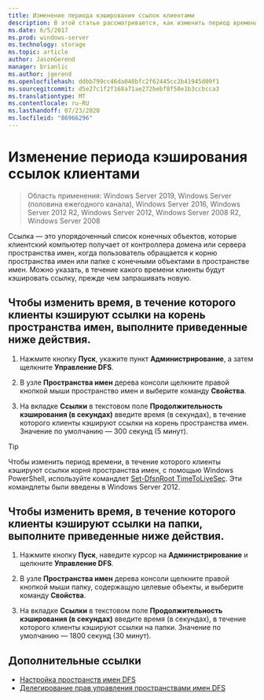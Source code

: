 ```yaml
---
title: Изменение периода кэширования ссылок клиентами
description: В этой статье рассматривается, как изменить период времени, в течение которого клиенты кэшируют ссылки.
ms.date: 6/5/2017
ms.prod: windows-server
ms.technology: storage
ms.topic: article
author: JasonGerend
manager: brianlic
ms.author: jgerend
ms.openlocfilehash: ddbb799cc46da040bfc2f62445cc2b41945d09f1
ms.sourcegitcommit: d5e27c1f2f168a71ae272bebf8f50e1b3ccbcca3
ms.translationtype: MT
ms.contentlocale: ru-RU
ms.lasthandoff: 07/23/2020
ms.locfileid: "86966296"
---
```

# <a name="change-the-amount-of-time-that-clients-cache-referrals"></a>Изменение периода кэширования ссылок клиентами

> Область применения: Windows Server 2019, Windows Server (половина ежегодного канала), Windows Server 2016, Windows Server 2012 R2, Windows Server 2012, Windows Server 2008 R2, Windows Server 2008

Ссылка — это упорядоченный список конечных объектов, которые клиентский компьютер получает от контроллера домена или сервера пространства имен, когда пользователь обращается к корню пространства имен или папке с конечными объектами в пространстве имен. Можно указать, в течение какого времени клиенты будут кэшировать ссылку, прежде чем запрашивать новую.

## <a name="to-change-the-amount-of-time-that-clients-cache-namespace-root-referrals"></a>Чтобы изменить время, в течение которого клиенты кэшируют ссылки на корень пространства имен, выполните приведенные ниже действия.

1.  Нажмите кнопку **Пуск**, укажите пункт **Администрирование**, а затем щелкните **Управление DFS**.

2.  В узле **Пространства имен** дерева консоли щелкните правой кнопкой мыши пространство имен и выберите команду **Свойства**.

3.  На вкладке **Ссылки** в текстовом поле **Продолжительность кэширования (в секундах)** введите время (в секундах), в течение которого клиенты кэшируют ссылки на корень пространства имен. Значение по умолчанию — 300 секунд (5 минут).

> [!TIP]
> Чтобы изменить период времени, в течение которого клиенты кэшируют ссылки корня пространства имен, с помощью Windows PowerShell, используйте командлет [Set-DfsnRoot TimeToLiveSec](/previous-versions/windows/it-pro/windows-server-2008-R2-and-2008/cc753448(v=ws.11)). Эти командлеты были введены в Windows Server 2012.

## <a name="to-change-the-amount-of-time-that-clients-cache-folder-referrals"></a>Чтобы изменить время, в течение которого клиенты кэшируют ссылки на папки, выполните приведенные ниже действия.

1.  Нажмите кнопку **Пуск**, наведите курсор на **Администрирование** и щелкните **Управление DFS**.

2.  В узле **Пространства имен** дерева консоли щелкните правой кнопкой мыши папку, содержащую целевые объекты, и выберите команду **Свойства**.

3.  На вкладке **Ссылки** в текстовом поле **Продолжительность кэширования (в секундах)** введите время (в секундах), в течение которого клиенты кэшируют ссылки на папки. Значение по умолчанию — 1800 секунд (30 минут).

## <a name="additional-references"></a>Дополнительные ссылки

-   [Настройка пространств имен DFS](tuning-dfs-namespaces.md)
-   [Делегирование прав управления пространствами имен DFS](delegate-management-permissions-for-dfs-namespaces.md)
